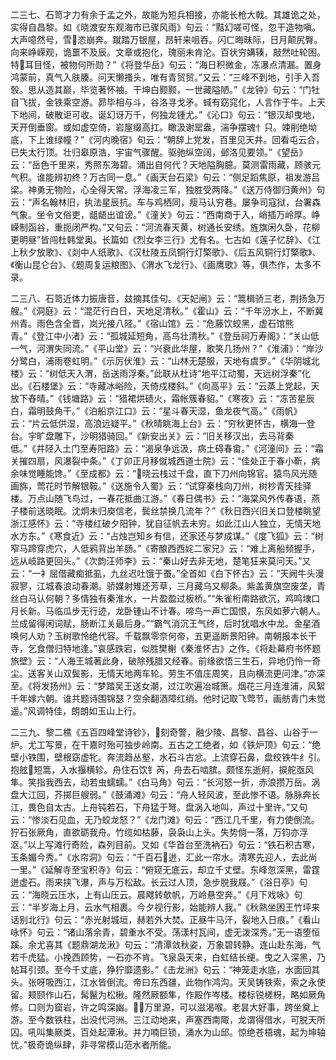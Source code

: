 <!-- { "loadSidebar": true } -->
二三七、石笥才力有余于孟之外，故能为短兵相接，亦能长枪大戟。其雄诡之处，实得自昌黎。如《晓渡安东观海市已骤风雨》句云：“黠幻嗟可怪，忽干造物嗔。大声噫然号，雪恣崩奔。蹴踏万银屋，昂轩来咀吞。闪ㄈ晦昧际，日月颠尻臀。向来峥嵘观，诡噩不及辰。文章或抱化，瑰丽未肯沦。百状穷媾辏，敲然吐轮困。特耳目怪，被物何所勋？”《将登华岳》句云：“海日积微金，冻瀑点清漏。置身鸿蒙前，真气入肤腠。问天懒搔头，唯有青贸贸。”又云：“三峰不到地，引手入吾彀。思从造其巅，毕览著怀袖。干坤白颢颢，一世藏隘陋。”《龙钟》句云：“门牡自飞拔，金铁乘空游。昴毕相与斗，谷洛寻戈矛。蜮有窈窕化，人言作于牛。上天下地间，破散讵可收。诞幻讶万千，何独龙锺尤。”《沁口》句云：“银汉却曳地，天开倒垂窗。或如虚空倚，岩屋缀高扛。瞰汲谢罂盎，湍争摆魂忄只。竦削绝坳底，下上谁绿幢？”《河内晚宿》句云：“朝辞上党发，百里见天井。回看屯云合，已失太行顶。壮归皋原浩，宇宙气骤醒。驱驰纵空阔，邺洛见要领。”《望岳》云：“岳色千里来，秀照东海碧。涌出自何代？天地隘胸臆。莫测雷雨藏，顾骇元气积。谁能辨初终？万古同一息。”《画天台石梁》句云：“侧足蹈焦原，祖发游吕梁。神勇无物险，心全得天常。浮海凌三军，独胜受两降。”《送万侍御归黄州》句云：“声名翰林旧，执法星辰抗。车与鸡栖同，瘦马认穷巷。屡争司寇狱，台署森气象。坐令文俗吏，龃龉出谊谤。”《潼关》句云：“西南商于入，峭插万岭厚。峥嵘制函谷，重扼闭严构。”又句云：“河流春天黄，树通长安绣。旌旗闲久卧，花柳更明昼”皆闯杜韩堂奥。长篇如《烈女李三行》尤有名。七古如《莲子忆辞》、《江上秋夕放歌》、《剡中人纸歌》、《汉杜陵五凤铜行灯檠歌》、《后五风铜行灯檠歌》、《衡山昆仑台》、《题周复运粮图》、《渭水飞龙行》、《画鹰歌》等，俱杰作，太多不录。

二三八、石笥近体力振唐音，兹摘其佳句。《天妃闸》云：“篙楫骄三老，荆扬急万艘。”《洞庭》云：“混茫行白日，天地足清秋。”《霍山》云：“千年汾水上，不断冀州青。雨色含全晋，岚光接八陉。”《宿山馆》云：“危藤饮蛟黑，虚石馆熊青。”《登江中小渚》云：“孤城延短角，高鸟壮清秋。”《登岳祠万寿阁》：“关山低一气，河渭失同流。”《平山堂》云：“兴衰此华屋，歌笑几扬州？”《淮浦》：“岸沙分鹭白，浦雨卷虹明。”《示厉伏淮》云：“山林无楚服，天地有虞罗。”《华阴城北楼》云：“树低天入渭，岳送雨浮秦。”此联从杜诗“地平江动蜀，天远树浮秦”化出。《石楼堡》云：“寺藏冰峪险，天倚戍楼斜。”《向高平》云：“云蒸上党起，天放下舂晴。”《钱塘路》云：“猎裙烘碛火，霜帐簇春貂。”《寒夜》云：“冻苦星辰白，霜明鼓角干。”《泊船京江口》云：“星斗春天湿，鱼龙夜气高。”《雨帆》云：“片云低供湿，高浪远疑平。”《秋晴眺海上台》云：“穷秋更怀古，横海一登台。宇旷盘雕下，沙明猎骑回。”《新安出关》云：“旧关移汉出，去马背秦低。”《井陉入土门至寿阳路》云：“渴泉争远汲，病土碍春畲。”《河潼间》云：“霜关摧四扇，风瀑裂中条。”《丁卯正月移僦城西道士院》云：“佳处正于春小靳，病余味觉睡能馋。”《至成都》云：“晓云栈过千盘，直下刀州向锦官。猿鸟风光随画旆，莺花时节解银鞍。”《送施令入蜀》云：“试穿秦栈向刀州，树杪青天挂驿楼。万点山随飞鸟过，一春花抵曲江游。”《春日偶书》云：“海棠风外传春语，燕子楼前送晓眠。沈炯未归庾信老，鬓丝禁换几流年？”《秋日西兴旧关口登楼眺望浙江感怀》云：“寺楼红破夕阳钟，犹自征帆去未穷。如此江山人独立，无情天地水方东。”《寒食近》云：“占烛岂知乡有信，还家还与梦成谋。”《度飞狐》云：“树窄马蹄穿虎穴，人低鸦背出羊肠。”《寄酿西西姹二家兄》云：“难上离船频握手，远从岐路更回头。”《次韵汪师李》云：“秦山好去非无地，楚笔狂来莫问天。”又云：“一衤屈借藏痴抵虱，九丝迟吐饿于蚕。”全首如《白下怀古》云：“天阙牛头漫寂寥，江城春浪动春潮。骄媒射雉还芳草，三月藏乌又柳条。紫盖黄旗空废垄，青丝白马认何朝？多情独有秦淮水，一片盈盈过板桥。”“朱雀桁南路欲沉，鸡鸣埭口月长新。马临瓜步无行迹，龙卧锺山不计春。啼鸟一声亡国恨，东风如萝六朝人。兰成留得闲词赋，肠断江关最后身。”“霸气消沉王气终，后时犹唱水中龙。金星酒唤何人劝？玉树歌怜绝代容。千载飘零奈何帝，五更遥断景阳钟。南朝报本长干寺，乞食僧归特地逢。”哀感跌宕，似胜樊榭《秦淮怀古》之作。《将赴幕府书怀题旅壁》云：“人海王城著此身，破除残腊又经春。前缘欲悟三生石，异地仍怜一奇尘。送客关山双鬓影，无情天地两车轮。劳生不值庄周笑，且向横流更问津。”亦深至。《将发扬州》云：“梦踏吴王送女潮，过江吹遍冶城箫。烟花三月连淮浦，风絮千年嫁六朝。谁共题诗围锦瑟？空余翻酒障红绡。他时记取飞莺节，画舫青门未觉遥。”风调特佳，朗朗如玉山上行。

二三九、黎二樵《五百四峰堂诗钞》，刻奇警，融少陵、昌黎、昌谷、山谷于一炉。尤工写景，在干嘉时殆可独步岭南。五古之工绝者，如《铁炉顶》句云：“绝壁小铁围，壁根窈虚牝。奔流趋丛壑，水石斗古忿。上流穿石鼻，盘绞铁牛纟引。抱舷短篙，入水揠横轸。舟住石饮钅芮，舟去石啮膑。颇怪东逝舸，捩舵亟风隼。笑指我西去，动若虫蠕蠕。”《白马角》句云：“长河怒一折，赤浪攒万岳。涡盘大江回，芥掷巨艘弱。”《鼓涌滩》句云：“舟人轻风波，至此惨不语。脉脉奔长江，畏色自太古。上舟钝若石，下舟猛于弩。盘涡入地叫，声过十里许。”又句云：“惨淡石见血，无乃蛟龙怒？”《龙门滩》句云：“西江几千里，有力使倒流。狞石张厥角，直欲砺我舟。竹缆如枯藤，袅袅山上头。失势倘一落，万钧亦浮沤。”以上写滩行奇险，森列目前。又如《华首台至洗衲石》句云：“铁石积古寒，玉条媚今秀。”《水帘洞》句云：“千百石迸，汇此一帘水。清寒先迎人，去此尚一里。”《延解寺至宝积寺》句云：“俯窥无底云，却立千丈壁。东峰忽深黑，雷霆迸虚石。雨来挟飞瀑，声与万松敌。长云过人顶，急步脱我屐。”《浴日亭》句云：“海晓云压水，上有山压云。晨飕转欹帆，万岭悬空奔。”《月下戏咏》句云：“半岁海上月，云水气相裹。今夕视行影，始能辨人我。”《秋熟坐困王竹坪来话别北行》句云：“赤光射城垣，赫若外大焚。正昼牛马汗，裂地入日痕。”《看山咏怀》句云：“诸山落余青，碧重水不受。荡漾村瓦间，虚无泼深秀。”无一语堕恒蹊。余尤喜其《题鼎湖龙湫》句云：“清潭敛秋姿，万象碧转静。连山赴东海，气若千虎猛。小挽西顾势，一石亦不肯。飞泉袅天来，白虹结长绠。曳之入深黑，乃帖耳引颈。至今千丈底，狰狞靡遗影。”《击龙洲》句云：“神笼走水底，水面回其头。张呀吸西江，江水皆倒流。帝曰东西疆，此物作鸿沟。天吴铸铁索，索之永使留。颊颐作山石，髯鬣为松楸。隆然厥额隼，作殿作岑楼。楼标锐槎枒，略如厥角修。口则为窟岩，许之鸣深幽。万里源，可以滋渴喉。老昙大好事，跨坐奠上游。至今数铁柱，出没代河洲。三江动地来，声塞西南陬，龙谓得借水，可脱天所囚。吼叫集厥类，百处起潭湫。并力喃巨锁，涌水为山邱。惊绝苍梧魂，起为坤轴忧。”极奇诡纵肆，非寻常模山范水者所能。


